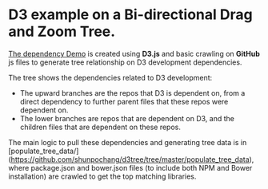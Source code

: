 # D3 example on a Bi-directional Drag and Zoom Tree.

[The dependency Demo](http://bl.ocks.org/shunpochang/66620bad0e6b201f261c) is created using **D3.js** and basic crawling on **GitHub** js files to generate tree relationship on D3 development dependencies.

The tree shows the dependencies related to D3 development:
* The upward branches are the repos that D3 is dependent on, from a direct dependency to further parent files that these repos were dependent on.
* The lower branches are repos that are dependent on D3, and the children files that are dependent on these repos.

The main logic to pull these dependencies and generating tree data is in [populate_tree_data/] (https://github.com/shunpochang/d3tree/tree/master/populate_tree_data), where package.json and bower.json files (to include both NPM and Bower installation) are crawled to get the top matching libraries.

